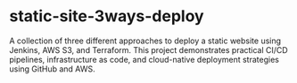 # static-site-3ways-deploy
A collection of three different approaches to deploy a static website using Jenkins, AWS S3, and Terraform. This project demonstrates practical CI/CD pipelines, infrastructure as code, and cloud-native deployment strategies using GitHub and AWS.
